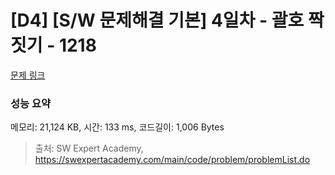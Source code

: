 # [D4] [S/W 문제해결 기본] 4일차 - 괄호 짝짓기 - 1218 

[문제 링크](https://swexpertacademy.com/main/code/problem/problemDetail.do?contestProbId=AV14eWb6AAkCFAYD) 

### 성능 요약

메모리: 21,124 KB, 시간: 133 ms, 코드길이: 1,006 Bytes



> 출처: SW Expert Academy, https://swexpertacademy.com/main/code/problem/problemList.do